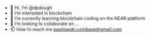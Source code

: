 - 👋 Hi, I’m @dpdough
- 👀 I’m interested in blockchain 
- 🌱 I’m currently learning blockchain coding on the NEAR platform
- 💞️ I’m looking to collaborate on ...
- 📫 How to reach me pawlowski.coinbase@gmail.com

<!---
dpdough/dpdough is a ✨ special ✨ repository because its `README.md` (this file) appears on your GitHub profile.
You can click the Preview link to take a look at your changes.
--->
